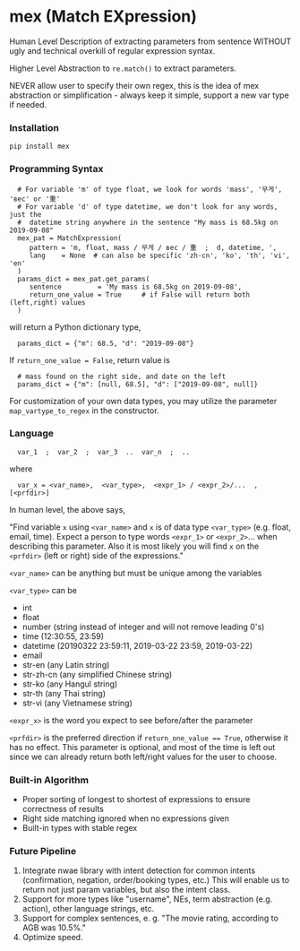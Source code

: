 # mex (Match EXpression)

Human Level Description of extracting parameters from sentence WITHOUT
ugly and technical overkill of regular expression syntax.

Higher Level Abstraction to ```re.match()``` to extract parameters.

NEVER allow user to specify their own regex, this is the idea of mex
abstraction or simplification - always keep it simple, support a new
var type if needed.

### Installation

```pip install mex```

### Programming Syntax

```
  # For variable 'm' of type float, we look for words 'mass', '무게', 'вес' or '重'
  # For variable 'd' of type datetime, we don't look for any words, just the
  #  datetime string anywhere in the sentence "My mass is 68.5kg on 2019-09-08"
  mex_pat = MatchExpression(
     pattern = 'm, float, mass / 무게 / вес / 重  ;  d, datetime, ',
     lang    = None  # can also be specific 'zh-cn', 'ko', 'th', 'vi', 'en'
  )
  params_dict = mex_pat.get_params(
     sentence         = 'My mass is 68.5kg on 2019-09-08',
     return_one_value = True     # if False will return both (left,right) values
  )
```

will return a Python dictionary type,

```
  params_dict = {"m": 68.5, "d": "2019-09-08"}
```

If ```return_one_value = False```, return value is

```
  # mass found on the right side, and date on the left
  params_dict = {"m": [null, 68.5], "d": ["2019-09-08", null]}
```

For customization of your own data types, you may utilize the parameter
```map_vartype_to_regex``` in the constructor.


### Language
```
  var_1  ;  var_2  ;  var_3  ..  var_n  ;  ..
```
where
```
  var_x = <var_name>,  <var_type>,  <expr_1> / <expr_2>/...  , [<prfdir>]
```
In human level, the above says,

  "Find variable ```x``` using ```<var_name>``` and ```x``` is of data
  type ```<var_type>``` (e.g. float, email, time).
  Expect a person to type words ```<expr_1>``` or ```<expr_2>```...
  when describing this parameter.
  Also it is most likely you will find ```x``` on the ```<prfdir>```
  (left or right) side of the expressions."

```<var_name>```
  can be anything but must be unique among the variables

```<var_type>```
  can be
   - int
   - float
   - number (string instead of integer and will not remove leading 0's)
   - time (12:30:55, 23:59)
   - datetime (20190322 23:59:11, 2019-03-22 23:59, 2019-03-22)
   - email
   - str-en (any Latin string)
   - str-zh-cn (any simplified Chinese string)
   - str-ko (any Hangul string)
   - str-th (any Thai string)
   - str-vi (any Vietnamese string)
   
```<expr_x>```
  is the word you expect to see before/after the parameter

```<prfdir>```
  is the preferred direction if ```return_one_value == True```, otherwise it
  has no effect.
  This parameter is optional, and most of the time is left out since we
  can already return both left/right values for the user to choose.


### Built-in Algorithm

  - Proper sorting of longest to shortest of expressions to ensure
    correctness of results
  - Right side matching ignored when no expressions given
  - Built-in types with stable regex


### Future Pipeline

  1. Integrate nwae library with intent detection for common intents (confirmation, negation, order/booking types, etc.)
     This will enable us to return not just param variables, but also the intent class. 
  2. Support for more types like "username", NEs, term abstraction (e.g. action), other language strings, etc.
  3. Support for complex sentences, e. g. "The movie rating, according to AGB was 10.5%."
  4. Optimize speed.


